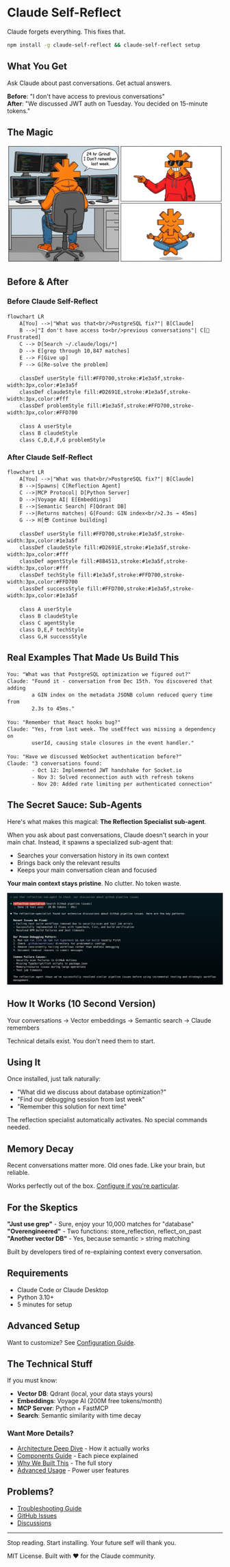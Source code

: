 # Claude Self-Reflect

Claude forgets everything. This fixes that.

```bash
npm install -g claude-self-reflect && claude-self-reflect setup
```

## What You Get

Ask Claude about past conversations. Get actual answers.

**Before**: "I don't have access to previous conversations"  
**After**: "We discussed JWT auth on Tuesday. You decided on 15-minute tokens."

## The Magic

![Self Reflection vs The Grind](docs/images/red-reflection.webp)

## Before & After

### Before Claude Self-Reflect
```mermaid
flowchart LR
    A[You] -->|"What was that<br/>PostgreSQL fix?"| B[Claude]
    B -->|"I don't have access to<br/>previous conversations"| C[😤 Frustrated]
    C --> D[Search ~/.claude/logs/*]
    D --> E[grep through 10,847 matches]
    E --> F[Give up]
    F --> G[Re-solve the problem]
    
    classDef userStyle fill:#FFD700,stroke:#1e3a5f,stroke-width:3px,color:#1e3a5f
    classDef claudeStyle fill:#D2691E,stroke:#1e3a5f,stroke-width:3px,color:#fff
    classDef problemStyle fill:#1e3a5f,stroke:#FFD700,stroke-width:3px,color:#FFD700
    
    class A userStyle
    class B claudeStyle
    class C,D,E,F,G problemStyle
```

### After Claude Self-Reflect
```mermaid
flowchart LR
    A[You] -->|"What was that<br/>PostgreSQL fix?"| B[Claude]
    B -->|Spawns| C[Reflection Agent]
    C -->|MCP Protocol| D[Python Server]
    D -->|Voyage AI| E[Embeddings]
    E -->|Semantic Search| F[Qdrant DB]
    F -->|Returns matches| G[Found: GIN index<br/>2.3s → 45ms]
    G --> H[😎 Continue building]
    
    classDef userStyle fill:#FFD700,stroke:#1e3a5f,stroke-width:3px,color:#1e3a5f
    classDef claudeStyle fill:#D2691E,stroke:#1e3a5f,stroke-width:3px,color:#fff
    classDef agentStyle fill:#8B4513,stroke:#1e3a5f,stroke-width:3px,color:#fff
    classDef techStyle fill:#1e3a5f,stroke:#FFD700,stroke-width:3px,color:#FFD700
    classDef successStyle fill:#FFD700,stroke:#1e3a5f,stroke-width:3px,color:#1e3a5f
    
    class A userStyle
    class B claudeStyle
    class C agentStyle
    class D,E,F techStyle
    class G,H successStyle
```

## Real Examples That Made Us Build This

```
You: "What was that PostgreSQL optimization we figured out?"
Claude: "Found it - conversation from Dec 15th. You discovered that adding 
        a GIN index on the metadata JSONB column reduced query time from 
        2.3s to 45ms."

You: "Remember that React hooks bug?"
Claude: "Yes, from last week. The useEffect was missing a dependency on 
        userId, causing stale closures in the event handler."

You: "Have we discussed WebSocket authentication before?"
Claude: "3 conversations found:
        - Oct 12: Implemented JWT handshake for Socket.io
        - Nov 3: Solved reconnection auth with refresh tokens  
        - Nov 20: Added rate limiting per authenticated connection"
```

## The Secret Sauce: Sub-Agents

Here's what makes this magical: **The Reflection Specialist sub-agent**.

When you ask about past conversations, Claude doesn't search in your main chat. Instead, it spawns a specialized sub-agent that:
- Searches your conversation history in its own context
- Brings back only the relevant results
- Keeps your main conversation clean and focused

**Your main context stays pristine**. No clutter. No token waste.

![Reflection Agent in Action](docs/images/Reflection-specialist.png)

## How It Works (10 Second Version)

Your conversations → Vector embeddings → Semantic search → Claude remembers

Technical details exist. You don't need them to start.

## Using It

Once installed, just talk naturally:

- "What did we discuss about database optimization?"
- "Find our debugging session from last week"
- "Remember this solution for next time"

The reflection specialist automatically activates. No special commands needed.

## Memory Decay

Recent conversations matter more. Old ones fade. Like your brain, but reliable.

Works perfectly out of the box. [Configure if you're particular](docs/memory-decay.md).

## For the Skeptics

**"Just use grep"** - Sure, enjoy your 10,000 matches for "database"  
**"Overengineered"** - Two functions: store_reflection, reflect_on_past  
**"Another vector DB"** - Yes, because semantic > string matching

Built by developers tired of re-explaining context every conversation.

## Requirements

- Claude Code or Claude Desktop
- Python 3.10+
- 5 minutes for setup

## Advanced Setup

Want to customize? See [Configuration Guide](docs/installation-guide.md).

## The Technical Stuff

If you must know:

- **Vector DB**: Qdrant (local, your data stays yours)
- **Embeddings**: Voyage AI (200M free tokens/month)
- **MCP Server**: Python + FastMCP
- **Search**: Semantic similarity with time decay

### Want More Details?

- [Architecture Deep Dive](docs/architecture-details.md) - How it actually works
- [Components Guide](docs/components.md) - Each piece explained
- [Why We Built This](docs/motivation-and-history.md) - The full story
- [Advanced Usage](docs/advanced-usage.md) - Power user features

## Problems?

- [Troubleshooting Guide](docs/troubleshooting.md)
- [GitHub Issues](https://github.com/ramakay/claude-self-reflect/issues)
- [Discussions](https://github.com/ramakay/claude-self-reflect/discussions)

---

Stop reading. Start installing. Your future self will thank you.

MIT License. Built with ❤️ for the Claude community.